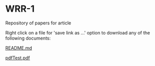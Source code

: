# WRR-1
Repository of papers for article<br>

Right click on a file for 'save link as ...' option to download any of the following documents:

[README.md](https://utapwels.github.io/WRR-1/README.md)<br>

[pdfTest.pdf](https://utapwels.github.io/WRR-1/pdfTest.pdf)

